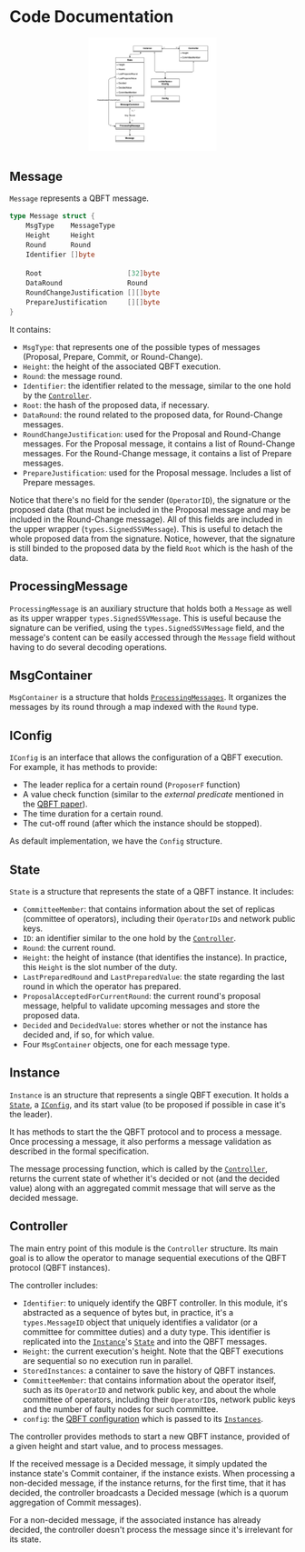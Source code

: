 # Code Documentation

<p align="center",float="left">
<img src="./simple_class_diagram.drawio.png", width="45%" height="10%">
</p>

## Message

`Message` represents a QBFT message.

```go
type Message struct {
	MsgType    MessageType
	Height     Height
	Round      Round
	Identifier []byte

	Root                     [32]byte
	DataRound                Round
	RoundChangeJustification [][]byte
	PrepareJustification     [][]byte
}
```

It contains:
- `MsgType`: that represents one of the possible types of messages (Proposal, Prepare, Commit, or Round-Change).
- `Height`: the height of the associated QBFT execution.
- `Round`: the message round.
- `Identifier`: the identifier related to the message, similar to the one hold by the [`Controller`](#controller).
- `Root`: the hash of the proposed data, if necessary.
- `DataRound`: the round related to the proposed data, for Round-Change messages.
- `RoundChangeJustification`: used for the Proposal and Round-Change messages. For the Proposal message, it contains a list of Round-Change messages. For the Round-Change message, it contains a list of Prepare messages.
- `PrepareJustification`: used for the Proposal message. Includes a list of Prepare messages.

Notice that there's no field for the sender (`OperatorID`), the signature or the proposed data (that must be included in the Proposal message and may be included in the Round-Change message). All of this fields are included in the upper wrapper (`types.SignedSSVMessage`). This is useful to detach the whole proposed data from the signature. Notice, however, that the signature is still binded to the proposed data by the field `Root` which is the hash of the data.

## ProcessingMessage

`ProcessingMessage` is an auxiliary structure that holds both a `Message` as well as its upper wrapper `types.SignedSSVMessage`. This is useful because the signature can be verified, using the `types.SignedSSVMessage` field, and the message's content can be easily accessed through the `Message` field without having to do several decoding operations.

## MsgContainer

`MsgContainer` is a structure that holds [`ProcessingMessages`](#processingmessage). It organizes the messages by its round through a map indexed with the `Round` type.

## IConfig

`IConfig` is an interface that allows the configuration of a QBFT execution. For example, it has methods to provide:
- The leader replica for a certain round (`ProposerF` function)
- A value check function (similar to the *external predicate* mentioned in the [QBFT paper](https://arxiv.org/pdf/2002.03613)).
- The time duration for a certain round.
- The cut-off round (after which the instance should be stopped).

As default implementation, we have the `Config` structure.

## State

`State` is a structure that represents the state of a QBFT instance. It includes:
- `CommitteeMember`: that contains information about the set of replicas (committee of operators), including their `OperatorIDs` and network public keys.
- `ID`: an identifier similar to the one hold by the [`Controller`](#controller).
- `Round`: the current round.
- `Height`: the height of instance (that identifies the instance). In practice, this `Height` is the slot number of the duty.
- `LastPreparedRound` and `LastPreparedValue`: the state regarding the last round in which the operator has prepared.
- `ProposalAcceptedForCurrentRound`: the current round's proposal message, helpful to validate upcoming messages and store the proposed data.
- `Decided` and `DecidedValue`: stores whether or not the instance has decided and, if so, for which value.
- Four `MsgContainer` objects, one for each message type.

## Instance

`Instance` is an structure that represents a single QBFT execution. It holds a [`State`](#state), a [`IConfig`](#iconfig), and its start value (to be proposed if possible in case it's the leader).

It has methods to start the the QBFT protocol and to process a message. Once processing a message, it also performs a message validation as described in the formal specification.

The message processing function, which is called by the [`Controller`](#controller), returns the current state of whether it's decided or not (and the decided value) along with an aggregated commit message that will serve as the decided message.

## Controller

The main entry point of this module is the `Controller` structure. Its main goal is to allow the operator to manage sequential executions of the QBFT protocol (QBFT instances).

The controller includes:
- `Identifier`: to uniquely identify the QBFT controller. In this module, it's abstracted as a sequence of bytes but, in practice, it's a `types.MessageID` object that uniquely identifies a validator (or a committee for committee duties) and a duty type. This identifier is replicated into the [`Instance`](#instance)'s [`State`](#state) and into the QBFT messages.
- `Height`: the current execution's height. Note that the QBFT executions are sequential so no execution run in parallel.
- `StoredInstances`: a container to save the history of QBFT instances.
- `CommitteeMember`: that contains information about the operator itself, such as its `OperatorID` and network public key, and about the whole committee of operators, including their `OperatorID`s, network public keys and the number of faulty nodes for such committee.
- `config`: the [QBFT configuration](#iconfig) which is passed to its [`Instances`](#instance).


The controller provides methods to start a new QBFT instance, provided of a given height and start value, and to process messages.

If the received message is a Decided message, it simply updated the instance state's Commit container, if the instance exists. When processing a non-decided message, if the instance returns, for the first time, that it has decided, the controller broadcasts a Decided message (which is a quorum aggregation of Commit messages).

For a non-decided message, if the associated instance has already decided, the controller doesn't process the message since it's irrelevant for its state.